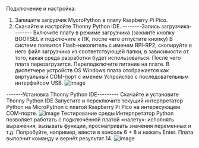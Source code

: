 Подключение и настройка:
1. Запишите загрузчик MycroPython в плату Raspberry Pi Pico.
2. Скачайте и настройте Thonny Python IDE.
--------Запись загрузчика--------
Включите плату в режиме загрузчика (зажмите кнопку BOOTSEL и подключите к ПК, после чего отпустите кнопку)
В системе появится Flash-накопитель с именем RPI-RP2, скопируйте в него файл загрузчика из соответствующей папки, в зависимости от того, какая среда разработки будет использоваться.
После чего плата перезагрузится. Переподключите питание на плате.
В диспетчере устройств OS Windows плата отображается как виртуальный COM-порт с именем Устройство с последовательным интерфейсом USB.
![image](https://github.com/ArduinoSet/Raspberry-Pi-Pico/assets/21033375/e7791e53-cba0-47b8-9e91-99ce25b6a11e)

-------Установка Thonny Python IDE---------
Скачайте и установите Thonny Python IDE
Запустите и переключите текущий интерпретатор Python на MicroPython с платой Raspberry Pi Pico на интересующем COM-порте.
![image](https://github.com/ArduinoSet/Raspberry-Pi-Pico/assets/21033375/60e4fec4-dc7d-4239-bd41-aa614b8a9e0b)
Тестирование среды
Интерпретатор Python позволяет работать с подключённой платой «налету»: исполнять выражения, вызывать функции, просматривать значения переменных и т.д. Попробуйте, например, ввести в консоль 6 + 8 и нажать Enter. Плата выполнит команду и вернёт результат 14.
![image](https://github.com/ArduinoSet/Raspberry-Pi-Pico/assets/21033375/02b4a85d-2b85-44b1-888e-0205c24854b3)
